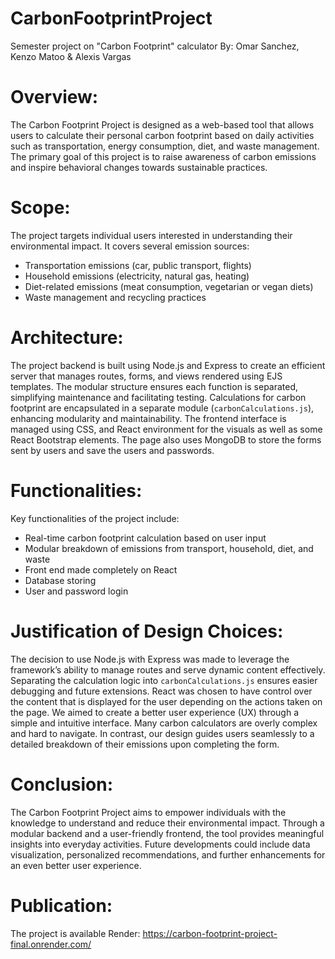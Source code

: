 # CarbonFootprintProject
Semester project on "Carbon Footprint" calculator
By: Omar Sanchez, Kenzo Matoo & Alexis Vargas

# Overview:
The Carbon Footprint Project is designed as a web-based tool that allows users to calculate their personal carbon footprint based on daily activities such as transportation, energy consumption, diet, and waste management. The primary goal of this project is to raise awareness of carbon emissions and inspire behavioral changes towards sustainable practices.

# Scope:
The project targets individual users interested in understanding their environmental impact. It covers several emission sources:
- Transportation emissions (car, public transport, flights)
- Household emissions (electricity, natural gas, heating)
- Diet-related emissions (meat consumption, vegetarian or vegan diets)
- Waste management and recycling practices

# Architecture:
The project backend is built using Node.js and Express to create an efficient server that manages routes, forms, and views rendered using EJS templates. The modular structure ensures each function is separated, simplifying maintenance and facilitating testing. Calculations for carbon footprint are encapsulated in a separate module (`carbonCalculations.js`), enhancing modularity and maintainability. The frontend interface is managed using CSS, and React environment for the visuals as well as some React Bootstrap elements. The page also uses MongoDB to store the forms sent by users and save the users and passwords.

# Functionalities:
Key functionalities of the project include:
- Real-time carbon footprint calculation based on user input
- Modular breakdown of emissions from transport, household, diet, and waste
- Front end made completely on React
- Database storing
- User and password login

# Justification of Design Choices:
The decision to use Node.js with Express was made to leverage the framework’s ability to manage routes and serve dynamic content effectively. Separating the calculation logic into `carbonCalculations.js` ensures easier debugging and future extensions. React was chosen to have control over the content that is displayed for the user depending on the actions taken on the page. We aimed to create a better user experience (UX) through a simple and intuitive interface. Many carbon calculators are overly complex and hard to navigate. In contrast, our design guides users seamlessly to a detailed breakdown of their emissions upon completing the form.

# Conclusion:
The Carbon Footprint Project aims to empower individuals with the knowledge to understand and reduce their environmental impact. Through a modular backend and a user-friendly frontend, the tool provides meaningful insights into everyday activities. Future developments could include data visualization, personalized recommendations, and further enhancements for an even better user experience.

# Publication:
The project is available Render: https://carbon-footprint-project-final.onrender.com/
